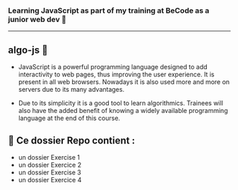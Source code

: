 ### Learning JavaScript as part of my training at BeCode as a junior web dev :school:
----------------------------------------------------------------------------

## algo-js :wrench:


* JavaScript is a powerful programming language designed to add interactivity to web pages, thus improving the user experience. It is present in all web browsers. Nowadays it is also used more and more on servers due to its many advantages.

* Due to its simplicity it is a good tool to learn algorithmics. Trainees will also have the added benefit of knowing a widely available programming language at the end of this course.

:open_file_folder: Ce dossier Repo contient :
--------------------------

- un dossier Exercise 1
- un dossier Exercice 2
- un dossier Exercise 3
- un dossier Exercice 4
